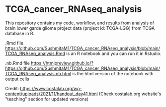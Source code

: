 # TCGA_cancer_RNAseq_analysis
This repository contains my code, workflow, and results from analysis of brain lower garde glioma project data (project id: TCGA-LGG) from TCGA database in R. 

.Rmd file https://github.com/SushmitaM1/TCGA_cancer_RNAseq_analysis/blob/main/TCGA_RNAseq_analysis.Rmd is an R notebook and you can run it in Rstudio.

.nb.Rmd file https://htmlpreview.github.io/?https://github.com/SushmitaM1/TCGA_cancer_RNAseq_analysis/blob/main/TCGA_RNAseq_analysis.nb.html is the html version of the notebook with output cells

Credit: https://www.costalab.org/wp-content/uploads/2021/11/handout_day41.html (Check costalab.org website's "teaching" section for updated versions)
